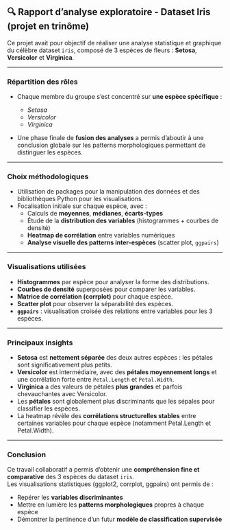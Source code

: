 ## 🔍 Rapport d’analyse exploratoire - Dataset Iris (projet en trinôme)

Ce projet avait pour objectif de réaliser une analyse statistique et graphique du célèbre dataset `iris`, composé de 3 espèces de fleurs : **Setosa**, **Versicolor** et **Virginica**.

---

### Répartition des rôles

- Chaque membre du groupe s’est concentré sur **une espèce spécifique** :
  - *Setosa*
  - *Versicolor*
  - *Virginica*
  
- Une phase finale de **fusion des analyses** a permis d’aboutir à une conclusion globale sur les patterns morphologiques permettant de distinguer les espèces.

---

### Choix méthodologiques

- Utilisation de packages pour la manipulation des données et des bibliothèques Python pour les visualisations.
- Focalisation initiale sur chaque espèce, avec :
  - Calculs de **moyennes**, **médianes**, **écarts-types**
  - Étude de la **distribution des variables** (histogrammes + courbes de densité)
  - **Heatmap de corrélation** entre variables numériques
  - **Analyse visuelle des patterns inter-espèces** (scatter plot, `ggpairs`)

---

### Visualisations utilisées

- **Histogrammes** par espèce pour analyser la forme des distributions.
- **Courbes de densité** superposées pour comparer les variables.
- **Matrice de corrélation (corrplot)** pour chaque espèce.
- **Scatter plot** pour observer la séparabilité des espèces.
- **`ggpairs`** : visualisation croisée des relations entre variables pour les 3 espèces.

---

### Principaux insights

- **Setosa** est **nettement séparée** des deux autres espèces : les pétales sont significativement plus petits.
- **Versicolor** est intermédiaire, avec des **pétales moyennement longs** et une corrélation forte entre `Petal.Length` et `Petal.Width`.
- **Virginica** a des valeurs de pétales **plus grandes** et parfois chevauchantes avec Versicolor.
- Les **pétales** sont globalement plus discriminants que les sépales pour classifier les espèces.
- La heatmap révèle des **corrélations structurelles stables** entre certaines variables pour chaque espèce (notamment Petal.Length et Petal.Width).

---

### Conclusion

Ce travail collaboratif a permis d’obtenir une **compréhension fine et comparative** des 3 espèces du dataset `iris`.  
Les visualisations statistiques (ggplot2, corrplot, ggpairs) ont permis de :
- Repérer les **variables discriminantes**
- Mettre en lumière les **patterns morphologiques** propres à chaque espèce
- Démontrer la pertinence d’un futur **modèle de classification supervisée**